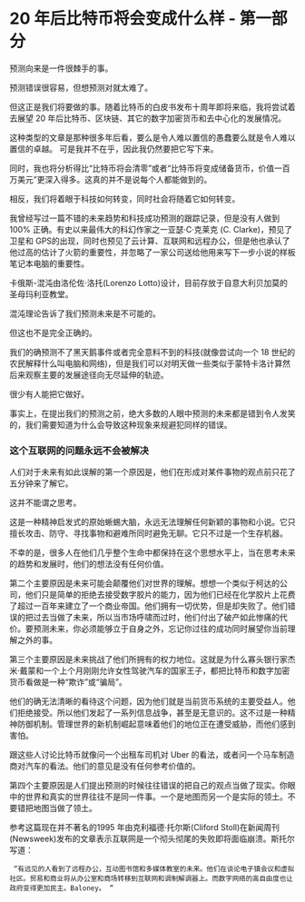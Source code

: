 # 20 年后比特币将会变成什么样 - 第一部分


预测向来是一件很棘手的事。

预测错误很容易，但想预测对就太难了。

但这正是我们将要做的事。随着比特币的白皮书发布十周年即将来临，我将尝试着去展望 20 年后比特币、区块链、其它的数字加密货币和去中心化的发展情况。


这种类型的文章是那种很多年后看，要么是令人难以置信的愚蠢要么就是令人难以置信的卓越。
可是我并不在乎，因此我仍然要把它写下来。

同时，我也将分析得比“比特币将会清零”或者“比特币将变成储备货币，价值一百万美元”更深入得多。这真的并不是说每个人都能做到的。

相反，我们将着眼于科技如何转变，同时社会将随着它如何转变。

我曾经写过一篇不错的未来趋势和科技成功预测的跟踪记录，但是没有人做到 100% 正确。有史以来最伟大的科幻作家之一亚瑟·C·克莱克 (C. Clarke)，预见了卫星和 GPS的出现，同时也预见了云计算、互联网和远程办公，但是他也承认了他过高的估计了火箭的重要性，并忽略了一家公司送给他用来写下一步小说的样板笔记本电脑的重要性。


卡俄斯-混沌由洛伦佐·洛托(Lorenzo Lotto)设计，目前存放于自意大利贝加莫的圣母玛利亚教堂。

混沌理论告诉了我们预测未来是不可能的。

但这也不是完全正确的。

我们的确预测不了黑天鹅事件或者完全意料不到的科技(就像尝试向一个 18 世纪的农民解释什么叫电脑和网络)，但是我们可以对明天做一些类似于蒙特卡洛计算然后来观察主要的发展途径向无尽延伸的轨迹。

很少有人能把它做好。

事实上，在提出我们的预测之前，绝大多数的人眼中预测的未来都是错到令人发笑的，我们需要知道为什么会导致这种现象来规避犯同样的错误。


###  这个互联网的问题永远不会被解决

人们对于未来有如此误解的第一个原因是，他们在形成对某件事物的观点前只花了五分钟来了解它。

这并不能谓之思考。


这是一种精神启发式的原始蜥蜴大脑，永远无法理解任何新颖的事物和小说。它只擅长攻击、防守、寻找事物和避难所同时避免无聊。它只不过是一个生存机器。

不幸的是，很多人在他们几乎整个生命中都保持在这个思想水平上，当在思考未来的趋势和发展时，他们的想法没有任何价值。

第二个主要原因是未来可能会颠覆他们对世界的理解。想想一个类似于柯达的公司，他们只是简单的拒绝去接受数字胶片的能力，因为他们已经在化学胶片上花费了超过一百年来建立了一个商业帝国。他们拥有一切优势，但是却失败了。他们错误的把过去当做了未来，所以当市场呼啸而过时，他们付出了破产如此惨痛的代价。要预测未来，你必须能够立于自身之外，忘记你过往的成功同时展望你当前理解之外的事。

第三个主要原因是未来挑战了他们所拥有的权力地位。这就是为什么寡头银行家杰米·戴蒙和一个上个月刚刚允许女性驾驶汽车的国家王子，都把比特币和数字加密货币看做是一种“欺诈”或“骗局”。

他们的确无法清晰的看待这个问题，因为他们就是当前货币系统的主要受益人。他们拒绝接受。所以他们发起了一系列信息战争，甚至是无意识的。这不过是一种精神防御机制。管理世界的新机制崛起意味着他们的地位正在遭受威胁，而他们感到害怕。

跟这些人讨论比特币就像问一个出租车司机对 Uber 的看法，或者问一个马车制造商对汽车的看法。他们的意见是没有任何参考价值的。

第四个主要原因是人们提出预测的时候往往错误的把自己的观点当做了现实。你眼中的世界和真实的世界往往不是同一件事。一个是地图而另一个是实际的领土。不要错把地图当做了领土。

参考这篇现在并不著名的1995 年由克利福德·托尔斯(Cliford Stoll)在新闻周刊(Newsweek)发布的文章表示互联网是一个彻头彻尾的失败即将面临崩溃。斯托尔写道：

     “有远见的人看到了远程办公，互动图书馆和多媒体教室的未来。他们在谈论电子镇会议和虚拟社区。贸易和商业将从办公室和商场转移到互联网和调制解调器上。而数字网络的高自由度也让政府变得更加民主。Baloney。 ”